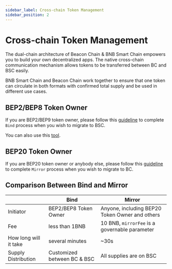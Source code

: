 ```yaml
---
sidebar_label: Cross-chain Token Management
sidebar_position: 2
---
```


# Cross-chain Token Management

The dual-chain architecture of Beacon Chain & BNB Smart Chain empowers you to build your own decentralized apps. The native cross-chain communication mechanism allows tokens to be transferred between BC and BSC easily.

BNB Smart Chain and Beacon Chain work together to ensure that one token can circulate in both formats with confirmed total supply and be used in different use cases.


## BEP2/BEP8 Token Owner

If you are BEP2/BEP9 token owner, please follow this [guideline](./bind-tokens.md) to complete `Bind` process when you wish to migrate to BSC.

You can also use this [tool](https://github.com/bnb-chain/token-bind-tool).



## BEP20 Token Owner


If you are BEP20 token owner or anybody else, please follow this [guideline](./mirror.md) to complete `Mirror` process when you wish to migrate to BC.


## Comparison Between Bind and Mirror

|                   | Bind          | Mirror                    |
| ----------------- | ------------- | -------------------------------------- |
| Initiator         | BEP2/BEP8 Token Owner  | Anyone, including BEP20 Token Owner and others    |
| Fee               | less than 1BNB         | 10 BNB, `mirrorFee` is a governable parameter |
| How long will it take    | several minutes       | ~30s                                    |
| Supply Distribution   | Customized between BC & BSC | All supplies are on BSC|


